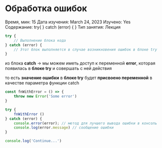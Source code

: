 # Обработка ошибок

Время, мин: 15
Дата изучения: March 24, 2023
Изучено: Yes
Содержание: try{ } catch (error) { } 
Тип занятия: Лекция

```jsx
try {
	// Выполнение блока кода
} catch (error) {
	// Этот блок выполняется в случае возникновения ошибок в блоке try
} 
```

из блока **catch** → мы можем иметь доступ к переменной **error**, которая появилась в **блоке try** и совершать с ней действия 

то есть **значение ошибки** в **блоке try** будет **присвоено переменной** в качестве параметра функции catch

```jsx
const fnWithError = () => {
	throw new Error('Some error')
}

try {
	fnWithError ()
} catch (error) {
	console.error(error); // метод для лучшего вывода ошибки в консоль в браузере
	console.log(error.message) // сообщение ошибки
}

console.log('Continue...')
```